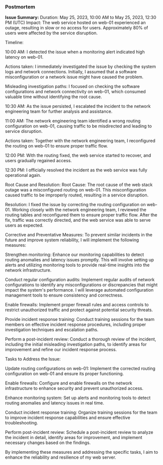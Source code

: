 ### Postmortem

**Issue Summary:** Duration: May 25, 2023, 10:00 AM to May 25, 2023, 12:30 PM (UTC) Impact: The web service hosted on web-01 experienced an outage, resulting in slow or no access for users. Approximately 80% of users were affected by the service disruption.

Timeline:

10:00 AM: I detected the issue when a monitoring alert indicated high latency on web-01.

Actions taken: I immediately investigated the issue by checking the system logs and network connections. Initially, I assumed that a software misconfiguration or a network issue might have caused the problem.

Misleading investigation paths: I focused on checking the software configurations and network connectivity on web-01, which consumed valuable time without identifying the root cause.

10:30 AM: As the issue persisted, I escalated the incident to the network engineering team for further analysis and assistance.

11:00 AM: The network engineering team identified a wrong routing configuration on web-01, causing traffic to be misdirected and leading to service disruption.

Actions taken: Together with the network engineering team, I reconfigured the routing on web-01 to ensure proper traffic flow.

12:00 PM: With the routing fixed, the web service started to recover, and users gradually regained access.

12:30 PM: I officially resolved the incident as the web service was fully operational again.

Root Cause and Resolution: Root Cause: The root cause of the web stack outage was a misconfigured routing on web-01. This misconfiguration caused traffic to be improperly routed, resulting in a service disruption.

Resolution: I fixed the issue by correcting the routing configuration on web-01. Working closely with the network engineering team, I reviewed the routing tables and reconfigured them to ensure proper traffic flow. After the fix, traffic was correctly directed, and the web service was able to serve users as expected.

Corrective and Preventative Measures: To prevent similar incidents in the future and improve system reliability, I will implement the following measures:

Strengthen monitoring: Enhance our monitoring capabilities to detect routing anomalies and latency issues promptly. This will involve setting up alerts and utilizing monitoring tools to provide real-time insights into the network infrastructure.

Conduct regular configuration audits: Implement regular audits of network configurations to identify any misconfigurations or discrepancies that might impact the system's performance. I will leverage automated configuration management tools to ensure consistency and correctness.

Enable firewalls: Implement proper firewall rules and access controls to restrict unauthorized traffic and protect against potential security threats.

Provide incident response training: Conduct training sessions for the team members on effective incident response procedures, including proper investigation techniques and escalation paths.

Perform a post-incident review: Conduct a thorough review of the incident, including the initial misleading investigation paths, to identify areas for improvement and refine our incident response process.

Tasks to Address the Issue:

Update routing configurations on web-01: Implement the corrected routing configuration on web-01 and ensure its proper functioning.

Enable firewalls: Configure and enable firewalls on the network infrastructure to enhance security and prevent unauthorized access.

Enhance monitoring system: Set up alerts and monitoring tools to detect routing anomalies and latency issues in real time.

Conduct incident response training: Organize training sessions for the team to improve incident response capabilities and ensure effective troubleshooting.

Perform post-incident review: Schedule a post-incident review to analyze the incident in detail, identify areas for improvement, and implement necessary changes based on the findings.

By implementing these measures and addressing the specific tasks, I aim to enhance the reliability and resilience of my web server.
